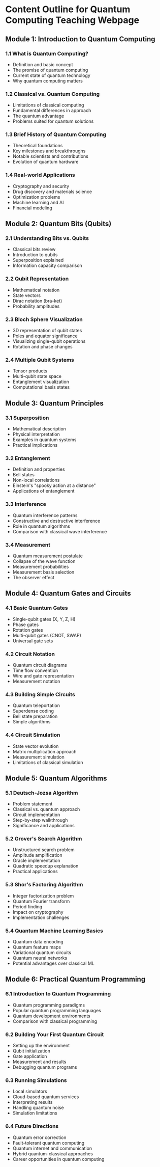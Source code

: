 # Content Outline for Quantum Computing Teaching Webpage

## Module 1: Introduction to Quantum Computing

### 1.1 What is Quantum Computing?
- Definition and basic concept
- The promise of quantum computing
- Current state of quantum technology
- Why quantum computing matters

### 1.2 Classical vs. Quantum Computing
- Limitations of classical computing
- Fundamental differences in approach
- The quantum advantage
- Problems suited for quantum solutions

### 1.3 Brief History of Quantum Computing
- Theoretical foundations
- Key milestones and breakthroughs
- Notable scientists and contributions
- Evolution of quantum hardware

### 1.4 Real-world Applications
- Cryptography and security
- Drug discovery and materials science
- Optimization problems
- Machine learning and AI
- Financial modeling

## Module 2: Quantum Bits (Qubits)

### 2.1 Understanding Bits vs. Qubits
- Classical bits review
- Introduction to qubits
- Superposition explained
- Information capacity comparison

### 2.2 Qubit Representation
- Mathematical notation
- State vectors
- Dirac notation (bra-ket)
- Probability amplitudes

### 2.3 Bloch Sphere Visualization
- 3D representation of qubit states
- Poles and equator significance
- Visualizing single-qubit operations
- Rotation and phase changes

### 2.4 Multiple Qubit Systems
- Tensor products
- Multi-qubit state space
- Entanglement visualization
- Computational basis states

## Module 3: Quantum Principles

### 3.1 Superposition
- Mathematical description
- Physical interpretation
- Examples in quantum systems
- Practical implications

### 3.2 Entanglement
- Definition and properties
- Bell states
- Non-local correlations
- Einstein's "spooky action at a distance"
- Applications of entanglement

### 3.3 Interference
- Quantum interference patterns
- Constructive and destructive interference
- Role in quantum algorithms
- Comparison with classical wave interference

### 3.4 Measurement
- Quantum measurement postulate
- Collapse of the wave function
- Measurement probabilities
- Measurement basis selection
- The observer effect

## Module 4: Quantum Gates and Circuits

### 4.1 Basic Quantum Gates
- Single-qubit gates (X, Y, Z, H)
- Phase gates
- Rotation gates
- Multi-qubit gates (CNOT, SWAP)
- Universal gate sets

### 4.2 Circuit Notation
- Quantum circuit diagrams
- Time flow convention
- Wire and gate representation
- Measurement notation

### 4.3 Building Simple Circuits
- Quantum teleportation
- Superdense coding
- Bell state preparation
- Simple algorithms

### 4.4 Circuit Simulation
- State vector evolution
- Matrix multiplication approach
- Measurement simulation
- Limitations of classical simulation

## Module 5: Quantum Algorithms

### 5.1 Deutsch-Jozsa Algorithm
- Problem statement
- Classical vs. quantum approach
- Circuit implementation
- Step-by-step walkthrough
- Significance and applications

### 5.2 Grover's Search Algorithm
- Unstructured search problem
- Amplitude amplification
- Oracle implementation
- Quadratic speedup explanation
- Practical applications

### 5.3 Shor's Factoring Algorithm
- Integer factorization problem
- Quantum Fourier transform
- Period finding
- Impact on cryptography
- Implementation challenges

### 5.4 Quantum Machine Learning Basics
- Quantum data encoding
- Quantum feature maps
- Variational quantum circuits
- Quantum neural networks
- Potential advantages over classical ML

## Module 6: Practical Quantum Programming

### 6.1 Introduction to Quantum Programming
- Quantum programming paradigms
- Popular quantum programming languages
- Quantum development environments
- Comparison with classical programming

### 6.2 Building Your First Quantum Circuit
- Setting up the environment
- Qubit initialization
- Gate application
- Measurement and results
- Debugging quantum programs

### 6.3 Running Simulations
- Local simulators
- Cloud-based quantum services
- Interpreting results
- Handling quantum noise
- Simulation limitations

### 6.4 Future Directions
- Quantum error correction
- Fault-tolerant quantum computing
- Quantum internet and communication
- Hybrid quantum-classical approaches
- Career opportunities in quantum computing
